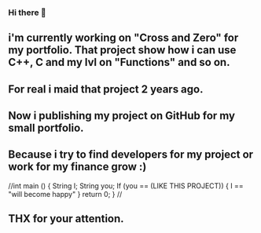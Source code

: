 ### Hi there 👋
## i'm currently working on "Cross and Zero" for my portfolio. That project show how i can use C++, C  and my lvl on "Functions" and so on. 

## For real i maid that project 2 years ago. 
## Now i publishing my project on GitHub for my small portfolio. 
## Because i try to find developers for my project or work for my finance grow :)

//int main () {
 String I;
 String you;
  If (you == (LIKE THIS PROJECT)) {
    I == "will become happy" 
  }
  return 0; 
}
//


## THX for your attention.
